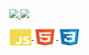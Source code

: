 <div>
  <a href="https://github.com/venuedesetoiles">
  <img height="180em" src="https://github-readme-stats.vercel.app/api?username=venuedesetoiles&show_icons=true&theme=buefy&include_all_commits=true&count_private=true"/>
  <img height="180em" src="https://github-readme-stats.vercel.app/api/top-langs/?username=venuedesetoiles&layout=compact&langs_count=7&theme=buefy"/>
</div>
  
  <div style="display: inline_block"><br>
  <img align="center" alt="Allie-Js" height="30" width="40" src="https://raw.githubusercontent.com/devicons/devicon/master/icons/javascript/javascript-plain.svg">
  <img align="center" alt="Allie-HTML" height="30" width="40" src="https://raw.githubusercontent.com/devicons/devicon/master/icons/html5/html5-original.svg">
  <img align="center" alt="Allie-CSS" height="30" width="40" src="https://raw.githubusercontent.com/devicons/devicon/master/icons/css3/css3-original.svg">
</div>
